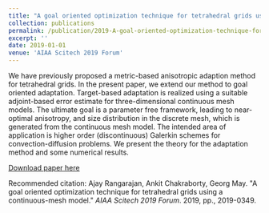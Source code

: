 ```yaml
---
title: "A goal oriented optimization technique for tetrahedral grids using a continuous-mesh model"
collection: publications
permalink: /publication/2019-A-goal-oriented-optimization-technique-for-tetrahedral-grids-using-a-continuous-mesh-model
excerpt: ''
date: 2019-01-01
venue: 'AIAA Scitech 2019 Forum'
---
```

We have previously proposed a metric-based anisotropic adaption method for tetrahedral grids. In the present paper, we extend our method to goal oriented adaptation. Target-based adaptation is realized using a suitable adjoint-based error estimate for three-dimensional continuous mesh models. The ultimate goal is a parameter free framework, leading to near- optimal anisotropy, and size distribution in the discrete mesh, which is generated from the continuous mesh model. The intended area of application is higher order (discontinuous) Galerkin schemes for convection-diffusion problems. We present the theory for the adaptation method and some numerical results.

[Download paper here](https://arc.aiaa.org/doi/abs/10.2514/6.2019-0349)


Recommended citation: Ajay Rangarajan, Ankit Chakraborty, Georg May. &quot;A goal oriented optimization technique for tetrahedral grids using a continuous-mesh model.&quot; <i>AIAA Scitech 2019 Forum</i>. 2019, pp., 2019-0349.
